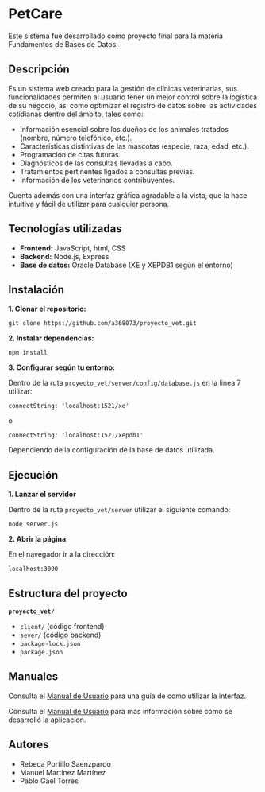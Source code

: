 # PetCare
Este sistema fue desarrollado como proyecto final para la materia Fundamentos de Bases de Datos.

## Descripción
Es un sistema web creado para la gestión de clínicas veterinarias, sus funcionalidades permiten al usuario tener un mejor control sobre la logística de su negocio, así como optimizar el registro de datos sobre las actividades cotidianas dentro del ámbito, tales como:

- Información esencial sobre los dueños de los animales tratados (nombre, número telefónico, etc.).
- Características distintivas de las mascotas (especie, raza, edad, etc.).
- Programación de citas futuras.
- Diagnósticos de las consultas llevadas a cabo.
- Tratamientos pertinentes ligados a consultas previas.
- Información de los veterinarios contribuyentes.

Cuenta además con una interfaz gráfica agradable a la vista, que la hace intuitiva y fácil de utilizar para cualquier persona.

## Tecnologías utilizadas
- **Frontend:** JavaScript, html, CSS
- **Backend:** Node.js, Express
- **Base de datos:** Oracle Database (XE y XEPDB1 según el entorno)

## Instalación
**1. Clonar el repositorio:**
```
git clone https://github.com/a368073/proyecto_vet.git
```

**2. Instalar dependencias:**
```
npm install
```

**3. Configurar según tu entorno:**

Dentro de la ruta `proyecto_vet/server/config/database.js` en la linea 7 utilizar:
```
connectString: 'localhost:1521/xe'
```
o
```
connectString: 'localhost:1521/xepdb1'
```
Dependiendo de la configuración de la base de datos utilizada.

## Ejecución
**1. Lanzar el servidor**

Dentro de la ruta `proyecto_vet/server` utilizar el siguiente comando:
```
node server.js
```

**2. Abrir la página**

En el navegador ir a la dirección:
```
localhost:3000
```

## Estructura del proyecto
**`proyecto_vet/`**
- `client/` (código frontend)
- `sever/` (código backend)
- `package-lock.json`
- `package.json`

## Manuales
Consulta el [Manual de Usuario](ManualUsuarioPetCare.pdf) para una guía de como utilizar la interfaz.

Consulta el [Manual de Usuario](ManualTecnicoPetCare.pdf) para más información sobre cómo se desarrolló la aplicacion.

## Autores
- Rebeca Portillo Saenzpardo
- Manuel Martínez Martínez
- Pablo Gael Torres
